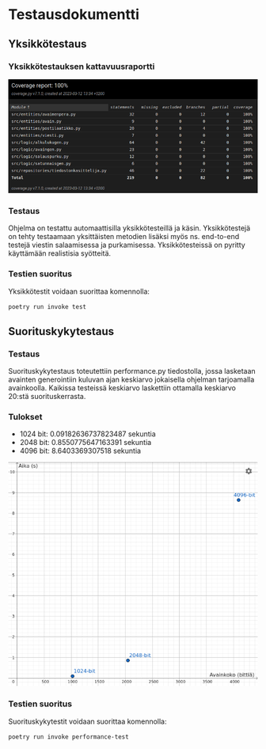 # Testausdokumentti

## Yksikkötestaus

### Yksikkötestauksen kattavuusraportti

![kattavuus](./kuvat/kattavuus.png)

### Testaus

Ohjelma on testattu automaattisilla yksikkötesteillä ja käsin. Yksikkötestejä on tehty testaamaan yksittäisten metodien lisäksi myös ns. end-to-end testejä viestin salaamisessa ja purkamisessa. Yksikkötesteissä on pyritty käyttämään realistisia syötteitä.

### Testien suoritus

Yksikkötestit voidaan suorittaa komennolla:

```bash
poetry run invoke test
```

## Suorituskykytestaus

### Testaus

Suorituskykytestaus toteutettiin performance.py tiedostolla, jossa lasketaan avainten generointiin kuluvan ajan keskiarvo jokaisella ohjelman tarjoamalla avainkoolla. Kaikissa testeissä keskiarvo laskettiin ottamalla keskiarvo 20:stä suorituskerrasta.

### Tulokset

- 1024 bit: 0.09182636737823487 sekuntia
- 2048 bit: 0.8550775647163391 sekuntia
- 4096 bit: 8.6403369307518 sekuntia

![graafinen esitys](./kuvat/graafinen_esitys.png)

### Testien suoritus

Suorituskykytestit voidaan suorittaa komennolla:

```bash
poetry run invoke performance-test
```
